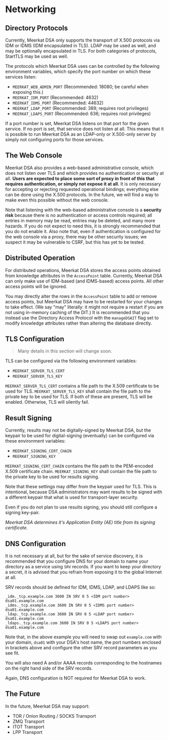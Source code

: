 # Networking

## Directory Protocols

Currently, Meerkat DSA only supports the transport of X.500 protocols via IDM
or IDMS (IDM encapsulated in TLS).
LDAP may be used as well, and may be optionally encapsulated in TLS. For both
categories of protocols, StartTLS may be used as well.

The protocols which Meerkat DSA uses can be controlled by the following
environment variables, which specify the port number on which these services
listen:

- `MEERKAT_WEB_ADMIN_PORT` (Recommended: 18080; be careful when exposing this.)
- `MEERKAT_IDM_PORT` (Recommended: 4632)
- `MEERKAT_IDMS_PORT` (Recommended: 44632)
- `MEERKAT_LDAP_PORT` (Recommended: 389; requires root privileges)
- `MEERKAT_LDAPS_PORT` (Recommended: 636; requires root privileges)

If a port number is set, Meerkat DSA listens on that port for the given service.
If no port is set, that service does not listen at all. This means that it is
possible to run Meerkat DSA as an LDAP-only or X.500-only server by simply
not configuring ports for those services.

## The Web Console

Meerkat DSA also provides a web-based administrative console, which does not
listen over TLS and which provides no authentication or security at all. **Users
are expected to place some sort of proxy in front of this that requires
authentication, or simply not expose it at all.** It is only necessary for
accepting or rejecting requested operational bindings; everything else can be
done using the X.500 protocols. In the future, we will find a way to make even
this possible without the web console.

Note that listening with the web-based
administrative console is a **security risk** because there is no
authentication or access controls required; all entries in memory may be read,
entries may be deleted, and many more hazards. If you do not expect to need
this, it is strongly recommended that you do not enable it. Also note that, even
if authentication is configured for the web console via a proxy, there may be
other security issues; we suspect it may be vulnerable to CSRF, but this has yet
to be tested.

## Distributed Operation

For distributed operations, Meerkat DSA stores the access points obtained from
knowledge attributes in the `AccessPoint` table. Currently, Meerkat DSA can only
make use of IDM-based (and IDMS-based) access points. All other access points
will be ignored.

You may directly alter the rows in the `AccessPoint` table to add or remove
access points, but Meerkat DSA may have to be restarted for your changes to
take effect. (We say "may" literally: it might not require a restart if you are
not using in-memory caching of the DIT.) It is recommended that you instead use
the Directory Access Protocol with the `manageDSAIT` flag set to modify
knowledge attributes rather than altering the database directly.

## TLS Configuration

> Many details in this section will change soon.

TLS can be configured via the following environment variables:

- `MEERKAT_SERVER_TLS_CERT`
- `MEERKAT_SERVER_TLS_KEY`

`MEERKAT_SERVER_TLS_CERT` contains a file path to the X.509 certificate to be
used for TLS. `MEERKAT_SERVER_TLS_KEY` shall contain the file path to the
private key to be used for TLS. If both of these are present, TLS will be
enabled. Otherwise, TLS will silently fail.

## Result Signing

Currently, results may not be digitally-signed by Meerkat DSA, but the keypair
to be used for digital-signing (eventually) can be configured via these
environment variables:

- `MEERKAT_SIGNING_CERT_CHAIN`
- `MEERKAT_SIGNING_KEY`

`MEERKAT_SIGNING_CERT_CHAIN` contains the file path to the PEM-encoded X.509
certificate chain. `MEERKAT_SIGNING_KEY` shall contain the file path to the
private key to be used for results signing.

Note that these settings may differ from the keypair used for TLS. This is
intentional, because DSA administrators may want results to be signed with a
different keypair that what is used for transport-layer security.

Even if you do not plan to use results signing, you should still configure a
signing key-pair.

_Meerkat DSA determines it's Application Entity (AE) title from its signing certificate._

## DNS Configuration

It is not necessary at all, but for the sake of service discovery, it is
recommended that you configure DNS for your domain to name your directory as
a service using `SRV` records. If you want to keep your directory a secret, it
is advised that you refrain from exposing it to the global Internet at all.

SRV records should be defined for IDM, IDMS, LDAP, and LDAPS like so:

```
_idm._tcp.example.com 3600 IN SRV 0 5 <IDM port number> dsa01.example.com
_idms._tcp.example.com 3600 IN SRV 0 5 <IDMS port number> dsa01.example.com
_ldap._tcp.example.com 3600 IN SRV 0 5 <LDAP port number> dsa01.example.com
_ldaps._tcp.example.com 3600 IN SRV 0 5 <LDAPS port number> dsa01.example.com
```

Note that, in the above example you will need to swap out `example.com` with
your domain, `dsa01` with your DSA's host name, the port numbers enclosed in
brackets above and configure the other SRV record parameters as you see fit.

You will also need A and/or AAAA records corresponding to the hostnames on the
right hand side of the SRV records.

Again, DNS configuration is NOT required for Meerkat DSA to work.

## The Future

In the future, Meerkat DSA may support:

- TOR / Onion Routing / SOCKS Transport
- ZMQ Transport
- ITOT Transport
- LPP Transport
